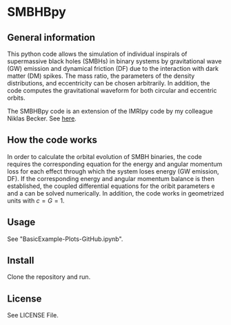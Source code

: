 # SMBHBpy

## General information
This python code allows the simulation of individual inspirals of supermassive black holes (SMBHs) in binary systems by gravitational wave (GW) emission and dynamical friction (DF) due to the interaction with dark matter (DM) spikes. The mass ratio, the parameters of the density distributions, and eccentricity can be chosen arbitrarily. In addition, the code computes the gravitational waveform for both circular and eccentric orbits.

The SMBHBpy code is an extension of the IMRIpy code by my colleague Niklas Becker. See [here](https://github.com/DMGW-Goethe/imripy/tree/main).

## How the code works
In order to calculate the orbital evolution of SMBH binaries, the code requires the corresponding equation for the energy and angular momentum loss for each effect through which the system loses energy (GW emission, DF). If the corresponding energy and angular momentum balance is then established, the coupled differential equations for the oribit parameters e and a can be solved numerically. In addition, the code works in geometrized units with $c=G=1$.

## Usage
See "BasicExample-Plots-GitHub.ipynb".

## Install
Clone the repository and run.

## License
See LICENSE File.
